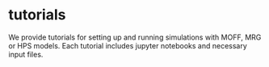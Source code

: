# tutorials

We provide tutorials for setting up and running simulations with MOFF, MRG or HPS models. Each tutorial includes jupyter notebooks and necessary input files. 




